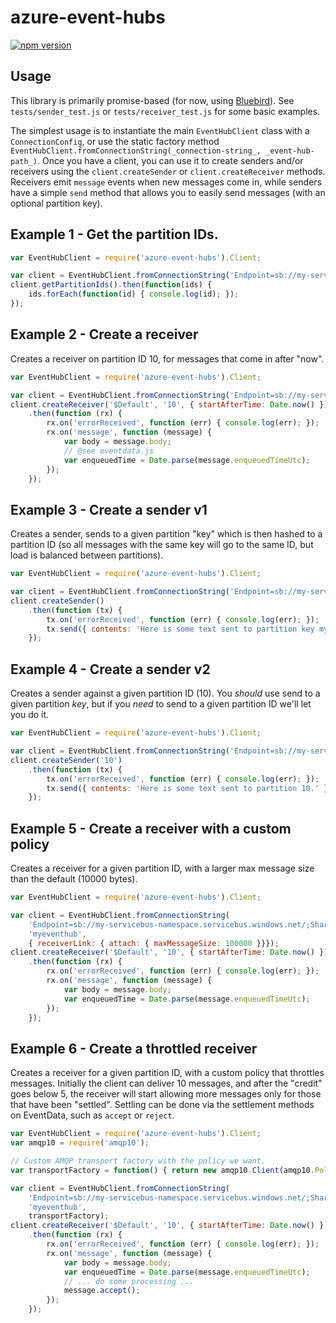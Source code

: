 azure-event-hubs
================

[![npm version](https://badge.fury.io/js/azure-event-hubs.svg)](http://badge.fury.io/js/azure-event-hubs)

## Usage ##

This library is primarily promise-based (for now, using [Bluebird](http://bluebirdjs.com/docs/getting-started.html)). See `tests/sender_test.js` or `tests/receiver_test.js` for some basic examples. 

The simplest usage is to instantiate the main `EventHubClient` class with a `ConnectionConfig`, or use the static factory method `EventHubClient.fromConnectionString(_connection-string_, _event-hub-path_)`. Once you have a client, you can use it to create senders and/or receivers using the `client.createSender` or `client.createReceiver` methods. Receivers emit `message` events when new messages come in, while senders have a simple `send` method that allows you to easily send messages (with an optional partition key). 
 
## Example 1 - Get the partition IDs. ##

```js
var EventHubClient = require('azure-event-hubs').Client;

var client = EventHubClient.fromConnectionString('Endpoint=sb://my-servicebus-namespace.servicebus.windows.net/;SharedAccessKeyName=my-SA-name;SharedAccessKey=my-SA-key', 'myeventhub')
client.getPartitionIds().then(function(ids) {
    ids.forEach(function(id) { console.log(id); });
});
```

## Example 2 - Create a receiver ##

Creates a receiver on partition ID 10, for messages that come in after "now".

```js
var EventHubClient = require('azure-event-hubs').Client;

var client = EventHubClient.fromConnectionString('Endpoint=sb://my-servicebus-namespace.servicebus.windows.net/;SharedAccessKeyName=my-SA-name;SharedAccessKey=my-SA-key', 'myeventhub')
client.createReceiver('$Default', '10', { startAfterTime: Date.now() })
    .then(function (rx) {
        rx.on('errorReceived', function (err) { console.log(err); }); 
        rx.on('message', function (message) {
            var body = message.body;
            // @see eventdata.js
            var enqueuedTime = Date.parse(message.enqueuedTimeUtc);
        });
    });

```

## Example 3 - Create a sender v1 ##

Creates a sender, sends to a given partition "key" which is then hashed to a partition ID (so all messages with the same key will go to the same ID, but load is balanced between partitions). 

```js
var EventHubClient = require('azure-event-hubs').Client;

var client = EventHubClient.fromConnectionString('Endpoint=sb://my-servicebus-namespace.servicebus.windows.net/;SharedAccessKeyName=my-SA-name;SharedAccessKey=my-SA-key', 'myeventhub')
client.createSender()
    .then(function (tx) {
        tx.on('errorReceived', function (err) { console.log(err); });
        tx.send({ contents: 'Here is some text sent to partition key my-pk.' }, 'my-pk'); 
    });
```

## Example 4 - Create a sender v2 ##

Creates a sender against a given partition ID (10). You _should_ use send to a given partition _key_, but if you _need_ to send to a given partition ID we'll let you do it. 

```js
var EventHubClient = require('azure-event-hubs').Client;

var client = EventHubClient.fromConnectionString('Endpoint=sb://my-servicebus-namespace.servicebus.windows.net/;SharedAccessKeyName=my-SA-name;SharedAccessKey=my-SA-key', 'myeventhub')
client.createSender('10')
    .then(function (tx) {
        tx.on('errorReceived', function (err) { console.log(err); });
        tx.send({ contents: 'Here is some text sent to partition 10.' }); 
    });
```

## Example 5 - Create a receiver with a custom policy ##

Creates a receiver for a given partition ID, with a larger max message size than the default (10000 bytes).

```js
var EventHubClient = require('azure-event-hubs').Client;

var client = EventHubClient.fromConnectionString(
    'Endpoint=sb://my-servicebus-namespace.servicebus.windows.net/;SharedAccessKeyName=my-SA-name;SharedAccessKey=my-SA-key', 
    'myeventhub',
    { receiverLink: { attach: { maxMessageSize: 100000 }}});
client.createReceiver('$Default', '10', { startAfterTime: Date.now() })
    .then(function (rx) {
        rx.on('errorReceived', function (err) { console.log(err); }); 
        rx.on('message', function (message) {
            var body = message.body;
            var enqueuedTime = Date.parse(message.enqueuedTimeUtc);
        });
    });

```

## Example 6 - Create a throttled receiver ##

Creates a receiver for a given partition ID, with a custom policy that throttles messages. Initially the client can deliver 10 messages, and after the "credit" goes below 5, the receiver will start allowing more messages only for those that have been "settled". Settling can be done via the settlement methods on EventData, such as `accept` or `reject`.
 
```js
var EventHubClient = require('azure-event-hubs').Client;
var amqp10 = require('amqp10');

// Custom AMQP transport factory with the policy we want.
var transportFactory = function() { return new amqp10.Client(amqp10.Policy.Utils.RenewOnSettle(10, 5, Policy.EventHub)); };

var client = EventHubClient.fromConnectionString(
    'Endpoint=sb://my-servicebus-namespace.servicebus.windows.net/;SharedAccessKeyName=my-SA-name;SharedAccessKey=my-SA-key', 
    'myeventhub',
    transportFactory);
client.createReceiver('$Default', '10', { startAfterTime: Date.now() })
    .then(function (rx) {
        rx.on('errorReceived', function (err) { console.log(err); }); 
        rx.on('message', function (message) {
            var body = message.body;
            var enqueuedTime = Date.parse(message.enqueuedTimeUtc);
            // ... do some processing ...
            message.accept();
        });
    });


```